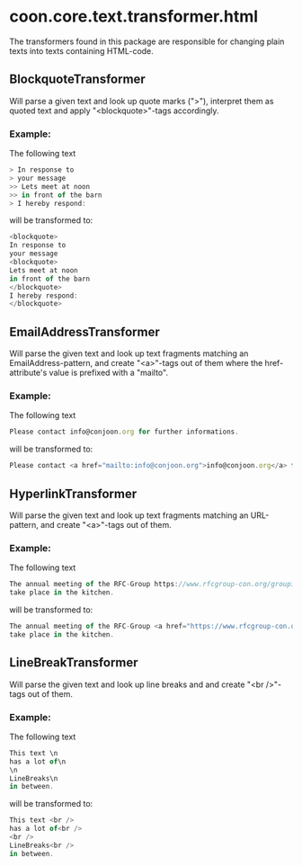 # coon.core.text.transformer.html

The transformers found in this package are responsible for changing plain texts
into texts containing HTML-code.


## BlockquoteTransformer
Will parse a given text and look up quote marks (">"), interpret them as quoted
text and apply "\<blockquote\>"-tags accordingly.

### Example:
The following text 
````javascript
> In response to 
> your message
>> Lets meet at noon
>> in front of the barn
> I hereby respond:
````
will be transformed to:
````javascript
<blockquote>
In response to 
your message
<blockquote>
Lets meet at noon
in front of the barn
</blockquote>
I hereby respond:
</blockquote>
````

## EmailAddressTransformer 
Will parse the given text and look up text fragments matching an EmailAddress-pattern, and create
"\<a\>"-tags out of them where the href-attribute's value is prefixed with a "mailto".  

### Example:
The following text 
````javascript
Please contact info@conjoon.org for further informations. 
````
will be transformed to:
````javascript
Please contact <a href="mailto:info@conjoon.org">info@conjoon.org</a> for further informations.
````

## HyperlinkTransformer 
Will parse the given text and look up text fragments matching an URL-pattern, and create
"\<a\>"-tags out of them.  

### Example:
The following text 
````javascript
The annual meeting of the RFC-Group https://www.rfcgroup-con.org/groupid/4?schedule=1 will
take place in the kitchen. 
````
will be transformed to:
````javascript
The annual meeting of the RFC-Group <a href="https://www.rfcgroup-con.org/groupid/4?schedule=1">https://www.rfcgroup-con.org/groupid/4?chedule=1</a> will
take place in the kitchen.

````

## LineBreakTransformer 
Will parse the given text and look up line breaks and and create "\<br /\>"-tags out of them.  

### Example:
The following text 
````javascript
This text \n 
has a lot of\n
\n
LineBreaks\n
in between. 
````
will be transformed to:
````javascript
This text <br /> 
has a lot of<br />
<br />
LineBreaks<br />
in between. 
````